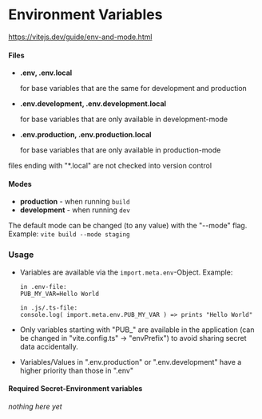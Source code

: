 # Environment Variables

https://vitejs.dev/guide/env-and-mode.html



#### Files

- **.env, .env.local**

  for base variables that are the same for development and production

- **.env.development, .env.development.local**

  for base variables that are only available in development-mode

- **.env.production, .env.production.local**

  for base variables that are only available in production-mode

files ending with "*.local" are not checked into version control



#### Modes

- **production** - when running `build`
- **development** - when running `dev`

The default mode can be changed (to any value) with the "--mode" flag. Example: `vite build --mode staging` 



### Usage

- Variables are available via the `import.meta.env`-Object. Example:

  ```
  in .env-file:
  PUB_MY_VAR=Hello World
  
  in .js/.ts-file:
  console.log( import.meta.env.PUB_MY_VAR ) => prints "Hello World"
  ```

- Only variables starting with "PUB_" are available in the application (can be changed in "vite.config.ts" -> "envPrefix") to avoid sharing secret data accidentally. 

- Variables/Values in ".env.production" or ".env.development" have a higher priority than those in ".env"



#### Required Secret-Environment variables

*nothing here yet*